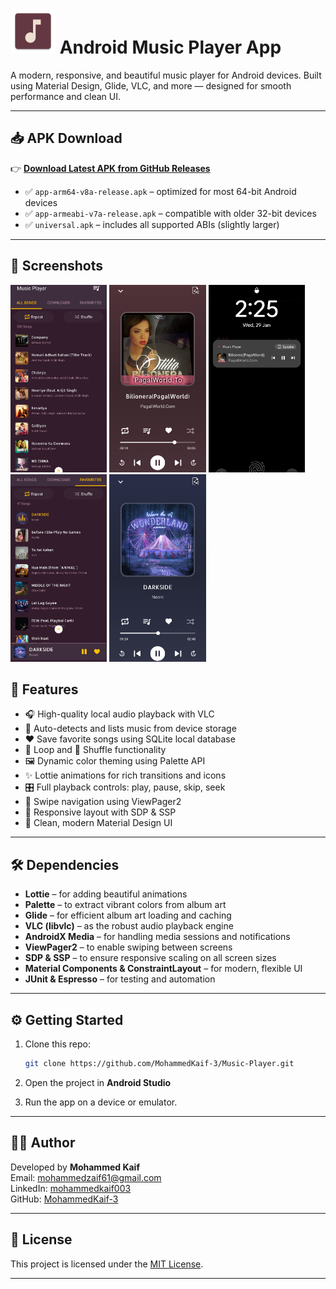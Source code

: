 # <img src="https://github.com/MohammedKaif-3/Music-Player/blob/main/app/src/main/res/mipmap-hdpi/ic_launcher.webp" /> Android Music Player App

A modern, responsive, and beautiful music player for Android devices. Built using Material Design, Glide, VLC, and more — designed for smooth performance and clean UI.

---

## 📥 APK Download

👉 **[Download Latest APK from GitHub Releases](https://github.com/MohammedKaif-3/Music-Player/releases/download/v1.0.0/Music-Player.apk)**

- ✅ `app-arm64-v8a-release.apk` – optimized for most 64-bit Android devices
- ✅ `app-armeabi-v7a-release.apk` – compatible with older 32-bit devices
- ✅ `universal.apk` – includes all supported ABIs (slightly larger)

---

## 📸 Screenshots

<div>
   <img src="screenshots/musicplayer_5.jpg" alt="Img" height="300"/>
   <img src="screenshots/musicplayer_1.jpg" alt="Img" height="300"/>
   <img src="screenshots/musicplayer_6.jpg" alt="Img" height="300"/>
   <img src="screenshots/musicplayer_3.jpg" alt="Img" height="300"/>
   <img src="screenshots/musicplayer_2.jpg" alt="Img" height="300"/>
</div>



## 🌟 Features

- 🎧 High-quality local audio playback with VLC
- 📂 Auto-detects and lists music from device storage
- ❤️ Save favorite songs using SQLite local database
- 🔁 Loop and 🔀 Shuffle functionality
- 🖼️ Dynamic color theming using Palette API
- ✨ Lottie animations for rich transitions and icons
- 🎛️ Full playback controls: play, pause, skip, seek
- 🧭 Swipe navigation using ViewPager2
- 📱 Responsive layout with SDP & SSP
- 🎨 Clean, modern Material Design UI

---

## 🛠 Dependencies

- **Lottie** – for adding beautiful animations
- **Palette** – to extract vibrant colors from album art
- **Glide** – for efficient album art loading and caching
- **VLC (libvlc)** – as the robust audio playback engine
- **AndroidX Media** – for handling media sessions and notifications
- **ViewPager2** – to enable swiping between screens
- **SDP & SSP** – to ensure responsive scaling on all screen sizes
- **Material Components & ConstraintLayout** – for modern, flexible UI
- **JUnit & Espresso** – for testing and automation

---

## ⚙️ Getting Started

1. Clone this repo:

   ```bash
   git clone https://github.com/MohammedKaif-3/Music-Player.git
   ```

2. Open the project in **Android Studio**

3. Run the app on a device or emulator.

---

## 👨‍💻 Author

Developed by **Mohammed Kaif**  
Email: [mohammedzaif61@gmail.com](mailto:mohammedzaif61@gmail.com)  
LinkedIn: [mohammedkaif003](https://www.linkedin.com/in/mohammedkaif003)  
GitHub: [MohammedKaif-3](https://github.com/MohammedKaif-3)

---

## 📄 License

This project is licensed under the [MIT License](LICENSE).

---
